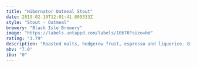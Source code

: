 ```yaml
---
title: "Hibernator Oatmeal Stout"
date: 2019-02-10T12:01:41.809333Z
style: "Stout - Oatmeal"
brewery: "Black Isle Brewery"
image: "https://labels.untappd.com/labels/10670?size=hd"
rating: "3.79"
description: "Roasted malts, hedgerow fruit, espresso and liquorice. Big, black and wholesome; This is beer with soul! Naturally bottle conditioned it is secondary fermented in the bottle in a similar way to the production of champagne. This beer is made from 4 pure organic ingredients, malted barley, water, hops and yeast. It is full of vitamin B and good for you."
abv: "7.0"
ibu: "0"
---
```

